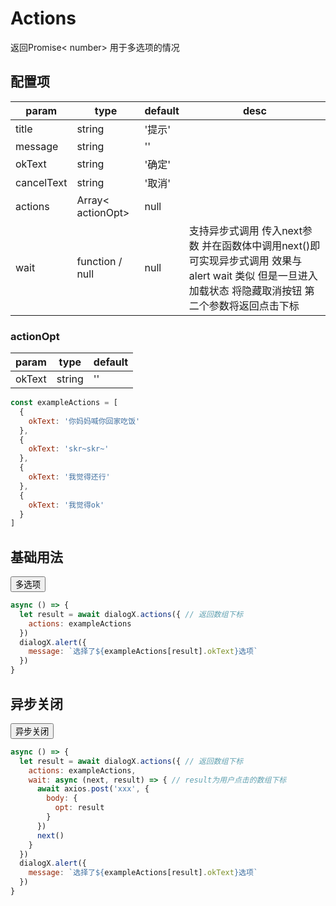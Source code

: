 <script>
export default {
  mounted () {
    let dialogX = new window.VueDialogX(window.Vue)
    window.dialogX = dialogX
    const list = [
      {
        okText: '你妈妈喊你回家吃饭'
      },
      {
        okText: 'skr~skr~'
      },
      {
        okText: '我觉得还行'
      },
      {
        okText: '我觉得ok'
      }
    ]
    window.select = async () => {
      let result = await dialogX.actions({
        actions: list
      })
      dialogX.alert({
        message: `选择了${list[result].okText}选项`
      })
    }
    window.waitSelect = async () => {
      let result = await dialogX.actions({
        actions: list,
        wait: (next) => {
          setTimeout(() => {
            next()
          }, 500)
        }
      })
      dialogX.alert({
        message: `选择了${list[result].okText}选项`
      })
    }
  }
}
</script>

# Actions

返回Promise< number> 用于多选项的情况

## 配置项

param   | type   | default | desc
|----   | ----   | ------- | ----
title   | string | '提示'
message | string | ''
okText  | string | '确定'
cancelText| string | '取消'
actions | Array< actionOpt> | null | 
wait    | function / null | null | 支持异步式调用 传入next参数 并在函数体中调用next()即可实现异步式调用 效果与alert wait 类似 但是一旦进入加载状态 将隐藏取消按钮 第二个参数将返回点击下标


### actionOpt
param   | type   | default
|----   | ----   | -------
okText   | string | ''

``` js
const exampleActions = [
  {
    okText: '你妈妈喊你回家吃饭'
  },
  {
    okText: 'skr~skr~'
  },
  {
    okText: '我觉得还行'
  },
  {
    okText: '我觉得ok'
  }
]
```

## 基础用法

<button onclick="select()">多选项</button>

``` js
async () => {
  let result = await dialogX.actions({ // 返回数组下标
    actions: exampleActions
  })
  dialogX.alert({
    message: `选择了${exampleActions[result].okText}选项`
  })
}
```


## 异步关闭

<button onclick="waitSelect()">异步关闭</button>


``` js
async () => {
  let result = await dialogX.actions({ // 返回数组下标
    actions: exampleActions,
    wait: async (next, result) => { // result为用户点击的数组下标
      await axios.post('xxx', {
        body: {
          opt: result
        }
      })
      next()
    }
  })
  dialogX.alert({
    message: `选择了${exampleActions[result].okText}选项`
  })
}
```
